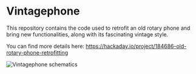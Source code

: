 # Vintagephone

This repository contains the code used to retrofit an old rotary phone and bring new functionalities, along with its fascinating vintage style.

You can find more details here:
https://hackaday.io/project/184686-old-rotary-phone-retrofitting

![Vintagephone schematics](https://cdn.hackaday.io/images/5134681651087328962.jpg)
